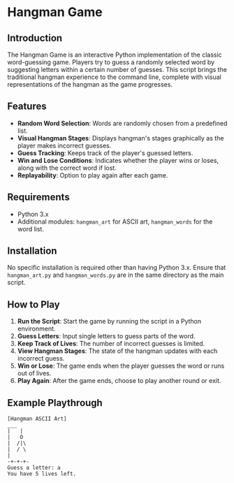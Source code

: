 # Hangman Game

## Introduction
The Hangman Game is an interactive Python implementation of the classic word-guessing game. Players try to guess a randomly selected word by suggesting letters within a certain number of guesses. This script brings the traditional hangman experience to the command line, complete with visual representations of the hangman as the game progresses.

## Features
- **Random Word Selection**: Words are randomly chosen from a predefined list.
- **Visual Hangman Stages**: Displays hangman's stages graphically as the player makes incorrect guesses.
- **Guess Tracking**: Keeps track of the player's guessed letters.
- **Win and Lose Conditions**: Indicates whether the player wins or loses, along with the correct word if lost.
- **Replayability**: Option to play again after each game.

## Requirements
- Python 3.x
- Additional modules: `hangman_art` for ASCII art, `hangman_words` for the word list.

## Installation
No specific installation is required other than having Python 3.x. Ensure that `hangman_art.py` and `hangman_words.py` are in the same directory as the main script.

## How to Play
1. **Run the Script**: Start the game by running the script in a Python environment.
2. **Guess Letters**: Input single letters to guess parts of the word.
3. **Keep Track of Lives**: The number of incorrect guesses is limited.
4. **View Hangman Stages**: The state of the hangman updates with each incorrect guess.
5. **Win or Lose**: The game ends when the player guesses the word or runs out of lives.
6. **Play Again**: After the game ends, choose to play another round or exit.

## Example Playthrough
```
[Hangman ASCII Art]
___
|   |
|   O
|  /|\
|  / \
|
-+-+-+-
Guess a letter: a
You have 5 lives left.
```
